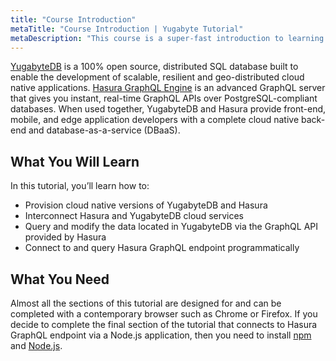 ```yaml
---
title: "Course Introduction"
metaTitle: "Course Introduction | Yugabyte Tutorial"
metaDescription: "This course is a super-fast introduction to learning about key concepts of Yugabyte and setting it up for app development."
---
```


[YugabyteDB](https://github.com/yugabyte/yugabyte-db) is a 100% open source, distributed SQL database built to enable the development of scalable, resilient and geo-distributed cloud native applications. [Hasura GraphQL Engine](https://github.com/hasura/graphql-engine) is an advanced GraphQL server that gives you instant, real-time GraphQL APIs over PostgreSQL-compliant databases. When used together, YugabyteDB and Hasura provide front-end, mobile, and edge application developers with a complete cloud native back-end and database-as-a-service (DBaaS).

## What You Will Learn

In this tutorial, you’ll learn how to:

- Provision cloud native versions of YugabyteDB and Hasura
- Interconnect Hasura and YugabyteDB cloud services
- Query and modify the data located in YugabyteDB via the GraphQL API provided by Hasura
- Connect to and query Hasura GraphQL endpoint programmatically

## What You Need

Almost all the sections of this tutorial are designed for and can be completed with a contemporary browser such as Chrome or Firefox. If you decide to complete the final section of the tutorial that connects to Hasura GraphQL endpoint via a Node.js application, then you need to install [npm](https://www.npmjs.com/) and [Node.js](https://nodejs.org/en/).
